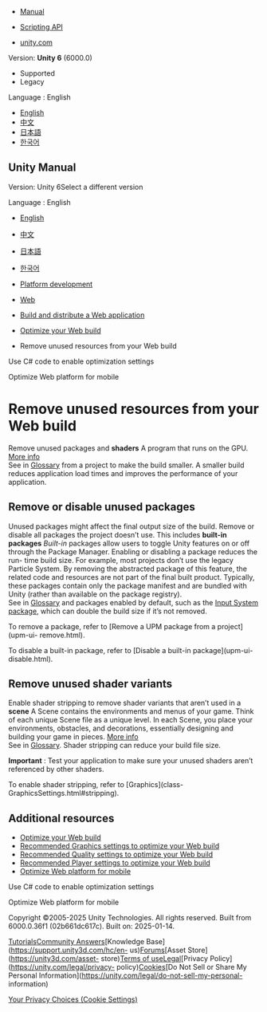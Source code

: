 [](https://docs.unity3d.com)

  * [Manual](../Manual/index.html)
  * [Scripting API](../ScriptReference/index.html)

  * [unity.com](https://unity.com/)

Version: **Unity 6** (6000.0)

  * Supported
  * Legacy

Language : English

  * [English](/Manual/web-optimization-remove-resources.html)
  * [中文](/cn/current/Manual/web-optimization-remove-resources.html)
  * [日本語](/ja/current/Manual/web-optimization-remove-resources.html)
  * [한국어](/kr/current/Manual/web-optimization-remove-resources.html)

[](https://docs.unity3d.com)

## Unity Manual

Version: Unity 6Select a different version

Language : English

  * [English](/Manual/web-optimization-remove-resources.html)
  * [中文](/cn/current/Manual/web-optimization-remove-resources.html)
  * [日本語](/ja/current/Manual/web-optimization-remove-resources.html)
  * [한국어](/kr/current/Manual/web-optimization-remove-resources.html)

  * [Platform development ](PlatformSpecific.html)
  * [Web](webgl.html)
  * [Build and distribute a Web application](webgl-building-distribution.html)
  * [Optimize your Web build](web-optimization.html)
  * Remove unused resources from your Web build

[](web-optimization-c-sharp.html)

Use C# code to enable optimization settings

[](web-optimization-mobile.html)

Optimize Web platform for mobile

# Remove unused resources from your Web build

Remove unused packages and **shaders** A program that runs on the GPU. [More
info](Shaders.html)  
See in [Glossary](Glossary.html#Shader) from a project to make the build
smaller. A smaller build reduces application load times and improves the
performance of your application.

## Remove or disable unused packages

Unused packages might affect the final output size of the build. Remove or
disable all packages the project doesn’t use. This includes **built-in
packages** _Built-in_ packages allow users to toggle Unity features on or off
through the Package Manager. Enabling or disabling a package reduces the run-
time build size. For example, most projects don’t use the legacy Particle
System. By removing the abstracted package of this feature, the related code
and resources are not part of the final built product. Typically, these
packages contain only the package manifest and are bundled with Unity (rather
than available on the package registry).  
See in [Glossary](Glossary.html#Built-inpackage) and packages enabled by
default, such as the [Input System
package](https://docs.unity3d.com/Packages/com.unity.inputsystem@latest?subfolder=/manual/index.html),
which can double the build size if it’s not removed.

To remove a package, refer to [Remove a UPM package from a project](upm-ui-
remove.html).

To disable a built-in package, refer to [Disable a built-in package](upm-ui-
disable.html).

## Remove unused shader variants

Enable shader stripping to remove shader variants that aren’t used in a
**scene** A Scene contains the environments and menus of your game. Think of
each unique Scene file as a unique level. In each Scene, you place your
environments, obstacles, and decorations, essentially designing and building
your game in pieces. [More info](CreatingScenes.html)  
See in [Glossary](Glossary.html#Scene). Shader stripping can reduce your build
file size.

**Important** : Test your application to make sure your unused shaders aren’t
referenced by other shaders.

To enable shader stripping, refer to [Graphics](class-
GraphicsSettings.html#stripping).

## Additional resources

  * [Optimize your Web build](web-optimization.html)
  * [Recommended Graphics settings to optimize your Web build](web-optimization-graphics.html)
  * [Recommended Quality settings to optimize your Web build](web-optimization-quality.html)
  * [Recommended Player settings to optimize your Web build](web-optimization-player.html)
  * [Optimize Web platform for mobile](web-optimization-mobile.html)

[](web-optimization-c-sharp.html)

Use C# code to enable optimization settings

[](web-optimization-mobile.html)

Optimize Web platform for mobile

Copyright ©2005-2025 Unity Technologies. All rights reserved. Built from
6000.0.36f1 (02b661dc617c). Built on: 2025-01-14.

[Tutorials](https://learn.unity.com/)[Community
Answers](https://answers.unity3d.com)[Knowledge
Base](https://support.unity3d.com/hc/en-
us)[Forums](https://forum.unity3d.com)[Asset Store](https://unity3d.com/asset-
store)[Terms of
use](https://docs.unity3d.com/Manual/TermsOfUse.html)[Legal](https://unity.com/legal)[Privacy
Policy](https://unity.com/legal/privacy-
policy)[Cookies](https://unity.com/legal/cookie-policy)[Do Not Sell or Share
My Personal Information](https://unity.com/legal/do-not-sell-my-personal-
information)

[Your Privacy Choices (Cookie Settings)](javascript:void\(0\);)

